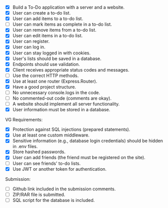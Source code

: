 - [x] Build a To-Do application with a server and a website.
- [x] User can create a to-do list.
- [x] User can add items to a to-do list.
- [ ] User can mark items as complete in a to-do list.
- [x] User can remove items from a to-do list.
- [x] User can edit items in a to-do list.
- [x] User can register.
- [x] User can log in.
- [x] User can stay logged in with cookies.
- [x] User's lists should be saved in a database.
- [x] Endpoints should use validation.
- [x] Client receives appropriate status codes and messages.
- [ ] Use the correct HTTP methods.
- [x] Use at least one router (Express.Router).
- [x] Have a good project structure.
- [ ] No unnecessary console.logs in the code.
- [ ] No commented-out code (comments are okay).
- [ ] A website should implement all server functionality.
- [x] User information must be stored in a database.

VG Requirements:

- [x] Protection against SQL injections (prepared statements).
- [x] Use at least one custom middleware.
- [x] Sensitive information (e.g., database login credentials) should be hidden in .env files.
- [x] Store hashed passwords.
- [x] User can add friends (the friend must be registered on the site).
- [ ] User can see friends' to-do lists.
- [x] Use JWT or another token for authentication.

Submission:

- [ ] Github link included in the submission comments.
- [ ] ZIP/RAR file is submitted.
- [ ] SQL script for the database is included.
